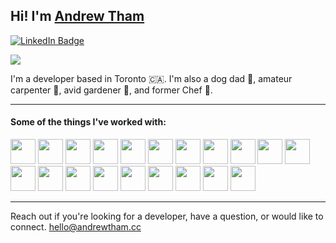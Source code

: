 ## Hi! I'm [Andrew Tham](https://andrewtham.cc)

[<img src="https://img.shields.io/badge/LinkedIn-blue?style=for-the-badge&logo=linkedin&logoColor=white" alt="LinkedIn Badge"/>](https://www.linkedin.com/in/andrewthamcc)

![](https://user-images.githubusercontent.com/45271739/193426162-4261d4ab-33f5-4ae0-9ec7-03a40d96c705.png)

I'm a developer based in Toronto 🇨🇦. I'm also a dog dad 🐶, amateur carpenter 🔨, avid gardener 🌱, and former Chef 🍜.

<hr />

#### Some of the things I've worked with:
<div>
  <img src="https://cdn.jsdelivr.net/gh/devicons/devicon/icons/html5/html5-original.svg" height="40px" width="40px"/>
  <img src="https://cdn.jsdelivr.net/gh/devicons/devicon/icons/css3/css3-original.svg" height="40px" width="40px" />
  <img src="https://cdn.jsdelivr.net/gh/devicons/devicon/icons/sass/sass-original.svg" height="40px" width="40px" />
  <img src="https://cdn.jsdelivr.net/gh/devicons/devicon/icons/javascript/javascript-original.svg" height="40px" width="40px" />
  <img src="https://cdn.jsdelivr.net/gh/devicons/devicon/icons/typescript/typescript-original.svg" height="40px" width="40px" />
  <img src="https://cdn.jsdelivr.net/gh/devicons/devicon/icons/jest/jest-plain.svg" height="40px" width="40px"/>
  <img src="https://cdn.jsdelivr.net/gh/devicons/devicon/icons/gatsby/gatsby-plain.svg" height="40px" width="40px"/>
  <img src="https://cdn.jsdelivr.net/gh/devicons/devicon/icons/react/react-original.svg" height="40px" width="40px" />
  <img src="https://cdn.jsdelivr.net/gh/devicons/devicon/icons/tailwindcss/tailwindcss-plain.svg" height="40px" width="40px" />
  <img src="https://cdn.jsdelivr.net/gh/devicons/devicon/icons/graphql/graphql-plain.svg" height="40px" width="40px"/>
  <img src="https://cdn.jsdelivr.net/gh/devicons/devicon/icons/redux/redux-original.svg" height="40px" width="40px"/>
  <img src="https://cdn.jsdelivr.net/gh/devicons/devicon/icons/storybook/storybook-original.svg" height="40px" width="40px"/>
  <img src="https://cdn.jsdelivr.net/gh/devicons/devicon/icons/nodejs/nodejs-original.svg" height="40px" width="40px"/>
  <img src="https://cdn.jsdelivr.net/gh/devicons/devicon/icons/express/express-original.svg" height="40px/ width="40px">
  <img src="https://cdn.jsdelivr.net/gh/devicons/devicon/icons/firebase/firebase-plain.svg" height="40px" width="40px"/>
  <img src="https://cdn.jsdelivr.net/gh/devicons/devicon/icons/mongodb/mongodb-original.svg" height="40px" width="40px"/>
  <img src="https://cdn.jsdelivr.net/gh/devicons/devicon/icons/postgresql/postgresql-original.svg" height="40px" width="40px"/>
  <img src="https://cdn.jsdelivr.net/gh/devicons/devicon/icons/docker/docker-original.svg" height="40px" width="40px" />
  <img src="https://cdn.jsdelivr.net/gh/devicons/devicon/icons/git/git-original.svg" height="40px" width="40px" />
  <img src="https://cdn.jsdelivr.net/gh/devicons/devicon/icons/github/github-original.svg" height="40px" width="40px" />
</div>

<hr>

Reach out if you're looking for a developer, have a question, or would like to connect. [hello@andrewtham.cc](mailto:hello@andrewtham.cc)
